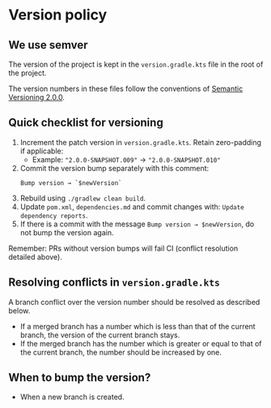 # Version policy

## We use semver
The version of the project is kept in the `version.gradle.kts` file in the root of the project.

The version numbers in these files follow the conventions of
[Semantic Versioning 2.0.0](https://semver.org/).

## Quick checklist for versioning
1. Increment the patch version in `version.gradle.kts`.
   Retain zero-padding if applicable:
   - Example: `"2.0.0-SNAPSHOT.009"` → `"2.0.0-SNAPSHOT.010"`
2. Commit the version bump separately with this comment:
   ```text
   Bump version → `$newVersion`
   ```
3. Rebuild using `./gradlew clean build`.
4. Update `pom.xml`, `dependencies.md` and commit changes with: `Update dependency reports`.
5. If there is a commit with the message `Bump version → $newVersion`, do not bump the version again.

Remember: PRs without version bumps will fail CI (conflict resolution detailed above).

## Resolving conflicts in `version.gradle.kts`
A branch conflict over the version number should be resolved as described below.
* If a merged branch has a number which is less than that of the current branch, the version of
  the current branch stays.
* If the merged branch has the number which is greater or equal to that of the current branch,
  the number should be increased by one.

## When to bump the version?
- When a new branch is created.
